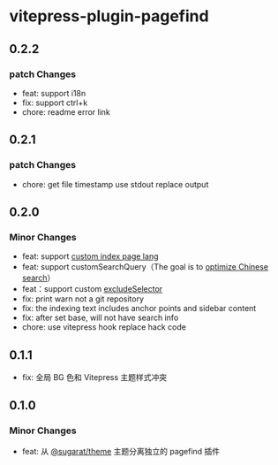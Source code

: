 # vitepress-plugin-pagefind

## 0.2.2
### patch Changes
* feat: support i18n
* fix: support ctrl+k
* chore: readme error link

## 0.2.1
### patch Changes
* chore: get file timestamp use stdout replace output

## 0.2.0

### Minor Changes

- feat: support [custom index page lang](https://pagefind.app/docs/config-options/#force-language)
- feat: support customSearchQuery（The goal is to [optimize Chinese search](https://pagefind.app/docs/multilingual/#specialized-languages)）
- feat：support custom [excludeSelector](https://pagefind.app/docs/config-options/#exclude-selectors)
- fix: print warn not a git repository
- fix: the indexing text includes anchor points and sidebar content
- fix: after set base, will not have search info
- chore: use vitepress hook replace hack code

## 0.1.1

- fix: 全局 BG 色和 Vitepress 主题样式冲突

## 0.1.0

### Minor Changes

- feat: 从 [@sugarat/theme](https://github.com/ATQQ/sugar-blog/tree/master/packages/theme) 主题分离独立的 pagefind 插件
